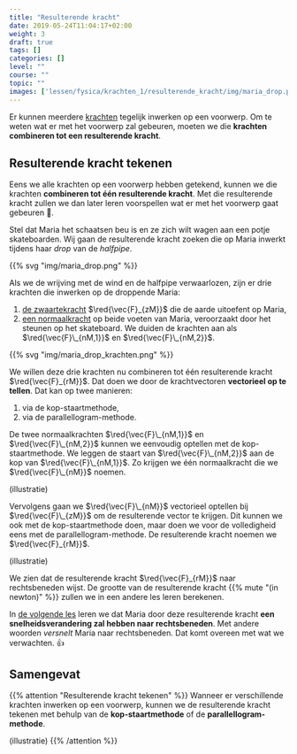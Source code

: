 ```yaml
---
title: "Resulterende kracht"
date: 2019-05-24T11:04:17+02:00
weight: 3
draft: true
tags: []
categories: []
level: ""
course: ""
topic: ""
images: ['lessen/fysica/krachten_1/resulterende_kracht/img/maria_drop.png', 'lessen/fysica/krachten_1/resulterende_kracht/img/maria_drop_krachten.png']
---
```

Er kunnen meerdere [krachten](../intro) tegelijk inwerken op een voorwerp. Om
te weten wat er met het voorwerp zal gebeuren, moeten we die **krachten
combineren tot een resulterende kracht**.

## Resulterende kracht tekenen

Eens we alle krachten op een voorwerp hebben getekend, kunnen we die krachten
**combineren tot één resulterende kracht**. Met die resulterende kracht zullen
we dan later leren voorspellen wat er met het voorwerp gaat gebeuren 🔮.

Stel dat Maria het schaatsen beu is en ze zich wilt wagen aan een potje
skateboarden. Wij gaan de resulterende kracht zoeken die op Maria inwerkt
tijdens haar *drop* van de *halfpipe*.

{{% svg "img/maria_drop.png" %}}

Als we de wrijving met de wind en de halfpipe verwaarlozen, zijn er drie
krachten die inwerken op de droppende Maria:

1. [de zwaartekracht](../zwaartekracht) $\red{\vec{F}_{zM}}$ die de aarde uitoefent
op Maria,
2. [een normaalkracht](../normaalkracht) op beide voeten van Maria, veroorzaakt door
het steunen op het skateboard. We duiden de krachten aan als
$\red{\vec{F}\_{nM,1}}$ en $\red{\vec{F}\_{nM,2}}$.

{{% svg "img/maria_drop_krachten.png" %}}

We willen deze drie krachten nu combineren tot één resulterende kracht
$\red{\vec{F}_{rM}}$. Dat doen we door de krachtvectoren **vectorieel op te tellen**.
Dat kan op twee manieren:

1. via de kop-staartmethode,
2. via de parallellogram-methode.

De twee normaalkrachten $\red{\vec{F}\_{nM,1}}$ en $\red{\vec{F}\_{nM,2}}$
kunnen we eenvoudig optellen met de kop-staartmethode. We leggen de staart van
$\red{\vec{F}\_{nM,2}}$ aan de kop van $\red{\vec{F}\_{nM,1}}$. Zo krijgen we
één normaalkracht die we $\red{\vec{F}\_{nM}}$ noemen.

(illustratie)

Vervolgens gaan we $\red{\vec{F}\_{nM}}$ vectorieel optellen bij
$\red{\vec{F}\_{zM}}$ om de resulterende vector te krijgen. Dit kunnen we ook met
de kop-staartmethode doen, maar doen we voor de volledigheid eens met de
parallellogram-methode. De resulterende kracht noemen we $\red{\vec{F}_{rM}}$.

(illustratie)

We zien dat de resulterende kracht $\red{\vec{F}_{rM}}$ naar rechtsbeneden wijst.
De grootte van de resulterende kracht {{% mute "(in newton)" %}} zullen we in een
andere les leren berekenen.

In [de volgende les](../snelheidsverandering) leren we dat Maria door deze
resulterende kracht **een snelheidsverandering zal hebben naar rechtsbeneden**.
Met andere woorden *versnelt* Maria naar rechtsbeneden. Dat komt overeen met wat
we verwachten. 👍

## Samengevat

{{% attention "Resulterende kracht tekenen" %}}
Wanneer er verschillende krachten inwerken op een voorwerp, kunnen we de
resulterende kracht tekenen met behulp van de **kop-staartmethode** of de
**parallellogram-methode**.

(illustratie)
{{% /attention %}}
